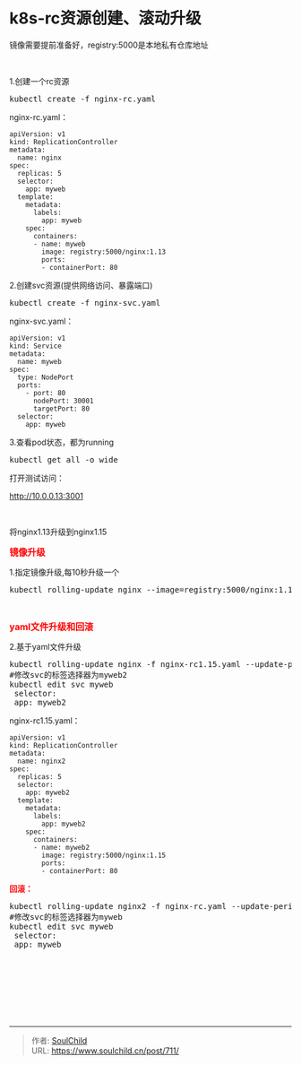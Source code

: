 # k8s-rc资源创建、滚动升级

<!--more-->
镜像需要提前准备好，registry:5000是本地私有仓库地址

&nbsp;

1.创建一个rc资源
<pre>kubectl create -f nginx-rc.yaml</pre>
nginx-rc.yaml：
<pre class="line-numbers" data-start="1"><code class="language-bash">apiVersion: v1
kind: ReplicationController
metadata:
  name: nginx
spec:
  replicas: 5
  selector:
    app: myweb
  template:
    metadata:
      labels:
        app: myweb
    spec:
      containers:
      - name: myweb
        image: registry:5000/nginx:1.13
        ports:
        - containerPort: 80</code></pre>
2.创建svc资源(提供网络访问、暴露端口)
<pre>kubectl create -f nginx-svc.yaml</pre>
nginx-svc.yaml：
<pre class="line-numbers" data-start="1"><code class="language-bash">apiVersion: v1
kind: Service
metadata:
  name: myweb
spec:
  type: NodePort
  ports:
    - port: 80
      nodePort: 30001
      targetPort: 80
  selector:
    app: myweb</code></pre>
3.查看pod状态，都为running
<pre>kubectl get all -o wide</pre>
打开测试访问：

http://10.0.0.13:3001

&nbsp;

将nginx1.13升级到nginx1.15

<span style="color: #ff0000; font-size: 12pt;"><strong>镜像升级</strong></span>

1.指定镜像升级,每10秒升级一个
<pre>kubectl rolling-update nginx --image=registry:5000/nginx:1.15 --update-period=10s</pre>
&nbsp;

<span style="font-size: 12pt;"><strong><span style="color: #ff0000;">yaml文件升级和回滚</span></strong></span>

2.基于yaml文件升级
<pre>kubectl rolling-update nginx -f nginx-rc1.15.yaml --update-period=10s
#修改svc的标签选择器为myweb2
kubectl edit svc myweb
 selector:
 app: myweb2</pre>
nginx-rc1.15.yaml：
<pre class="line-numbers" data-start="1"><code class="language-bash">apiVersion: v1
kind: ReplicationController
metadata:
  name: nginx2
spec:
  replicas: 5
  selector:
    app: myweb2
  template:
    metadata:
      labels:
        app: myweb2
    spec:
      containers:
      - name: myweb2
        image: registry:5000/nginx:1.15
        ports:
        - containerPort: 80</code></pre>
<strong><span style="color: #ff0000;">回滚：</span></strong>
<pre>kubectl rolling-update nginx2 -f nginx-rc.yaml --update-period=1s
#修改svc的标签选择器为myweb
kubectl edit svc myweb
 selector:
 app: myweb</pre>
&nbsp;

&nbsp;

&nbsp;

&nbsp;


---

> 作者: [SoulChild](https://www.soulchild.cn)  
> URL: https://www.soulchild.cn/post/711/  

